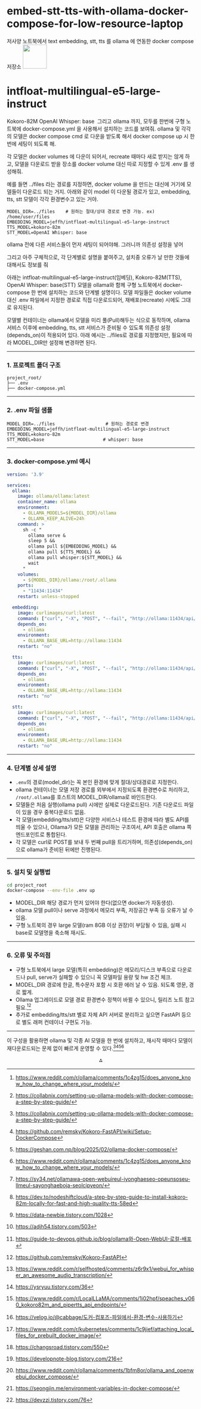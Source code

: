 # embed-stt-tts-with-ollama-docker-compose-for-low-resource-laptop
저사양 노트북에서  text embedding, stt, tts 를 ollama 에 연동한 docker compose 저장소
<img src="https://r2cdn.perplexity.ai/pplx-full-logo-primary-dark%402x.png" style="height:64px;margin-right:32px"/>

# intfloat-multilingual-e5-large-instruct

Kokoro-82M
OpenAI Whisper: base 
그리고 ollama 까지, 모두를 한번에 구형 노트북에 docker-compose.yml 을 사용해서 설치하는 코드를 보여줘.
ollama 및 각각의 모델은 docker compose cmd 로 다운을 받도록 해서 docker compose up 시 한번에 세팅이 되도록 해.

각 모델은 docker volumes 에 다운이 되어서, recreate 때마다 새로 받지는 않게 하고, 모델을 다운로드 받을 장소를 docker volume 대신 따로 지정할 수 있게 .env 를 생성해줘.

예를 들면 ../files 라는 경로를 지정하면, docker volume 을 만드는 대신에 거기에 모델들이 다운로드 되는 거지. 아래와 같이 model 이 다운될 경로가 있고, embedding, tts, stt 모델이 각각 환경변수고 있는 거야.

```
MODEL_DIR=../files    # 원하는 절대/상대 경로로 변경 가능. ex) /home/user/files
EMBEDDING_MODEL=jeffh/intfloat-multilingual-e5-large-instruct
TTS_MODEL=kokoro-82m
STT_MODEL=OpenAI Whisper: base 
```

ollama 전에 다른 서비스들이 먼저 세팅이 되어야해. 그러니까 의존성 설정을 넣어

그리고 아주 구체적으로, 각 단계별로 설명을 붙여주고, 설치중 오류가 날 만한 것들에 대해서도 정보를 줘

아래는 intfloat-multilingual-e5-large-instruct(임베딩), Kokoro-82M(TTS), OpenAI Whisper: base(STT) 모델을 ollama와 함께 구형 노트북에서 docker-compose 한 번에 설치하는 코드와 단계별 설명이다. 모델 파일들은 docker volume 대신 .env 파일에서 지정한 경로로 직접 다운로드되어, 재배포(recreate) 시에도 그대로 유지된다.

모델별 컨테이너는 ollama에서 모델을 미리 풀(Pull)해두는 식으로 동작하며, ollama 서비스 이후에 embedding, tts, stt 서비스가 준비될 수 있도록 의존성 설정(depends_on)이 적용되어 있다. 아래 예시는 ../files로 경로를 지정했지만, 필요에 따라 MODEL_DIR만 설정해 변경하면 된다.

***

### 1. 프로젝트 폴더 구조

```
project_root/
├── .env
├── docker-compose.yml
```


***

### 2. .env 파일 샘플

```
MODEL_DIR=../files                   # 원하는 경로로 변경
EMBEDDING_MODEL=jeffh/intfloat-multilingual-e5-large-instruct
TTS_MODEL=kokoro-82m
STT_MODEL=base                      # whisper: base
```


***

### 3. docker-compose.yml 예시

```yaml
version: '3.9'

services:
  ollama:
    image: ollama/ollama:latest
    container_name: ollama
    environment:
      - OLLAMA_MODELS=${MODEL_DIR}/ollama
      - OLLAMA_KEEP_ALIVE=24h
    command: >
      sh -c "
        ollama serve &
        sleep 5 &&
        ollama pull ${EMBEDDING_MODEL} &&
        ollama pull ${TTS_MODEL} &&
        ollama pull whisper:${STT_MODEL} &&
        wait
      "
    volumes:
      - ${MODEL_DIR}/ollama:/root/.ollama
    ports:
      - "11434:11434"
    restart: unless-stopped

  embedding:
    image: curlimages/curl:latest
    command: ["curl", "-X", "POST", "--fail", "http://ollama:11434/api/push", "-d", "{\"model\":\"${EMBEDDING_MODEL}\"}"]
    depends_on:
      - ollama
    environment:
      - OLLAMA_BASE_URL=http://ollama:11434
    restart: "no"

  tts:
    image: curlimages/curl:latest
    command: ["curl", "-X", "POST", "--fail", "http://ollama:11434/api/push", "-d", "{\"model\":\"${TTS_MODEL}\"}"]
    depends_on:
      - ollama
    environment:
      - OLLAMA_BASE_URL=http://ollama:11434
    restart: "no"

  stt:
    image: curlimages/curl:latest
    command: ["curl", "-X", "POST", "--fail", "http://ollama:11434/api/push", "-d", "{\"model\":\"whisper:${STT_MODEL}\"}"]
    depends_on:
      - ollama
    environment:
      - OLLAMA_BASE_URL=http://ollama:11434
    restart: "no"
```


***

### 4. 단계별 상세 설명

- `.env`의 경로(model_dir)는 꼭 본인 환경에 맞게 절대/상대경로로 지정한다.
- ollama 컨테이너는 모델 저장 경로를 외부에서 지정되도록 환경변수로 처리하고, `/root/.ollama`를 호스트의 MODEL_DIR/ollama로 바인드한다.
- 모델들은 처음 실행(ollama pull) 시에만 실제로 다운로드된다. 기존 다운로드 파일이 있을 경우 중복다운로드 없음.
- 각 모델(embedding/tts/stt)은 다양한 서비스나 테스트 환경에 따라 별도 API를 띄울 수 있으나, Ollama가 모든 모델을 관리하는 구조여서, API 호출은 ollama 쪽 엔드포인트로 통합된다.
- 각 모델은 curl로 POST를 보내 두 번째 pull을 트리거하며, 의존성(depends_on)으로 ollama가 준비된 뒤에만 진행된다.

***

### 5. 설치 및 실행법

```sh
cd project_root
docker-compose --env-file .env up
```

- MODEL_DIR 해당 경로가 먼저 있어야 한다(없으면 docker가 자동생성).
- ollama 모델 pull이나 serve 과정에서 메모리 부족, 저장공간 부족 등 오류가 날 수 있음.
- 구형 노트북의 경우 large 모델(ram 8GB 이상 권장)이 부담될 수 있음, 실패 시 base로 모델명을 축소해 재시도.

***

### 6. 오류 및 주의점

- 구형 노트북에서 large 모델(특히 embedding)은 메모리/디스크 부족으로 다운로드나 pull, serve가 실패할 수 있으니 꼭 모델파일 용량 및 hw 조건 체크.
- MODEL_DIR 경로에 한글, 특수문자 포함 시 호환 에러 날 수 있음. 되도록 영문, 경로 짧게.
- Ollama 업그레이드로 모델 경로 환경변수 정책이 바뀔 수 있으니, 릴리즈 노트 참고 필요.[^1][^2]
- 추가로 embedding/tts/stt 별로 자체 API 서버로 분리하고 싶으면 FastAPI 등으로 별도 래퍼 컨테이너 구현도 가능.

***

이 구성을 활용하면 ollama 및 각종 AI 모델을 한 번에 설치하고, 재시작 때마다 모델이 재다운로드되는 문제 없이 빠르게 운영할 수 있다.[^2][^3][^4][^1]
<span style="display:none">[^10][^11][^12][^13][^14][^15][^16][^17][^18][^19][^20][^5][^6][^7][^8][^9]</span>

<div align="center">⁂</div>

[^1]: https://www.reddit.com/r/ollama/comments/1c4zg15/does_anyone_know_how_to_change_where_your_models/

[^2]: https://collabnix.com/setting-up-ollama-models-with-docker-compose-a-step-by-step-guide/

[^3]: https://github.com/remsky/Kokoro-FastAPI/wiki/Setup-DockerCompose

[^4]: https://geshan.com.np/blog/2025/02/ollama-docker-compose/

[^5]: https://changsroad.tistory.com/550

[^6]: https://developnote-blog.tistory.com/216

[^7]: https://www.reddit.com/r/ollama/comments/1bfm8or/ollama_and_openwebui_docker_compose/

[^8]: https://seongjin.me/environment-variables-in-docker-compose/

[^9]: https://devzzi.tistory.com/76

[^10]: https://sy34.net/ollamawa-open-webuireul-iyonghaeseo-opeunsoseu-llmeul-sayonghaeboja-seolcipyeon/

[^11]: https://dev.to/nodeshiftcloud/a-step-by-step-guide-to-install-kokoro-82m-locally-for-fast-and-high-quality-tts-58ed

[^12]: https://data-newbie.tistory.com/1028

[^13]: https://adjh54.tistory.com/503

[^14]: https://guide-to-devops.github.io/blog/ollama와-Open-WebUI-로컬-배포

[^15]: https://github.com/remsky/Kokoro-FastAPI

[^16]: https://www.reddit.com/r/selfhosted/comments/z6r9x1/webui_for_whisper_an_awesome_audio_transcription/

[^17]: https://ysryuu.tistory.com/36

[^18]: https://www.reddit.com/r/LocalLLaMA/comments/1i02hpf/speaches_v060_kokoro82m_and_pipertts_api_endpoints/

[^19]: https://velog.io/@cabbage/도커-컴포즈-파일에서-환경-변수-사용하기

[^20]: https://www.reddit.com/r/kubernetes/comments/1c9jief/attaching_local_files_for_prebuilt_docker_image/


